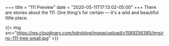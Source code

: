 +++
title = "111 Preview"
date = "2020-05-11T17:13:02-05:00"
+++
There are stories about the 111. One thing's for certain — it's a wild and beautiful little place. 

{{< img src="https://res.cloudinary.com/tobyblog/image/upload/v1589256385/img/rnc-111-tree-small.jpg" >}}